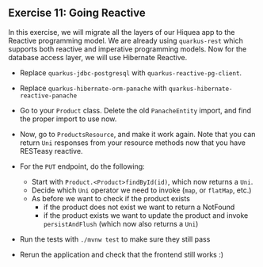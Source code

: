 ## Exercise 11: Going Reactive

In this exercise, we will migrate all the layers of our Hiquea app to the Reactive programming model. We are already using `quarkus-rest` which supports both reactive and imperative programming models. Now for the database access layer, we will use Hibernate Reactive.
 
* Replace `quarkus-jdbc-postgresql` with `quarkus-reactive-pg-client`.
* Replace `quarkus-hibernate-orm-panache` with `quarkus-hibernate-reactive-panache`

* Go to your `Product` class. Delete the old `PanacheEntity` import, and find the proper import to use now.
* Now, go to `ProductsResource`, and make it work again. Note that you can return `Uni` responses from your resource methods now that you have RESTeasy reactive.
* For the `PUT` endpoint, do the following:
  - Start with `Product.<Product>findById(id)`, which now returns a `Uni`.
  - Decide which `Uni` operator we need to invoke (`map`, or `flatMap`, etc.)
  - As before we want to check if the product exists
    - if the product does not exist we want to return a NotFound
    - if the product exists we want to update the product and invoke `persistAndFlush` (which now also returns a `Uni`)
* Run the tests with `./mvnw test` to make sure they still pass
* Rerun the application and check that the frontend still works :)

